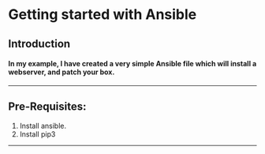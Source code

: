 
# Getting started with Ansible


## Introduction
#### In my example, I have created a very simple Ansible file which will install a webserver, and patch your box. 
---
## Pre-Requisites:

1. Install ansible. 
2. Install pip3
 
---

